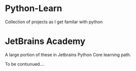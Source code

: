 # Python-Learn
Collection of projects as I get familar with python

# JetBrains Academy
A large portion of these in Jetbrains Python Core learning path.

To be contiunued....
